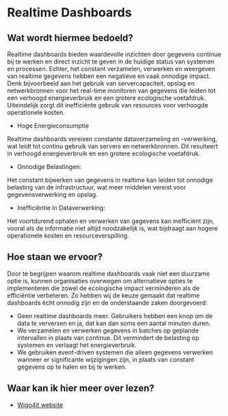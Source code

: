 # Realtime Dashboards

## Wat wordt hiermee bedoeld?
Realtime dashboards bieden waardevolle inzichten door gegevens continue bij te werken en direct inzicht te geven in de huidige status van systemen en processen. Echter, het constant verzamelen, verwerken en weergeven van realtime gegevens  hebben een negatieve en vaak onnodige impact. Denk bijvoorbeeld aan het gebruik van servercapaciteit, opslag en netwerkbronnen voor het real-time monitoren van gegevens die leiden tot een verhoogd energieverbruik en een grotere ecologische voetafdruk. Uiteindelijk zorgt dit inefficiënte gebruik van resources voor verhoogde operationele kosten.

- Hoge Energieconsumptie

Realtime dashboards vereisen constante dataverzameling en -verwerking, wat leidt tot continu gebruik van servers en netwerkbronnen. Dit resulteert in verhoogd energieverbruik en een grotere ecologische voetafdruk.

- Onnodige Belastingen:

Het constant bijwerken van gegevens in realtime kan leiden tot onnodige belasting van de infrastructuur, wat meer middelen vereist voor gegevensverwerking en opslag.

- Inefficiëntie in Dataverwerking:

Het voortdurend ophalen en verwerken van gegevens kan inefficiënt zijn, vooral als de informatie niet altijd noodzakelijk is, wat bijdraagt aan hogere operationele kosten en resourceverspilling.

## Hoe staan we ervoor?
Door te begrijpen waarom realtime dashboards vaak niet een duurzame optie is, kunnen organisaties overwegen om alternatieve opties te implementeren die zowel de ecologische impact verminderen als de efficiëntie verbeteren. Zo hebben wij de keuze gemaakt dat realtime dashboards écht onnodig zijn en de onderstaande zaken doorgevoerd:

- Geen realtime dashboards meer. Gebruikers hebben een knop om de data te verversen en ja, dat kan dan soms een aantal minuten duren.
- We verzamelen en verwerken gegevens in batches op geplande intervallen in plaats van continue. Dit vermindert de belasting op systemen en verlaagt het energieverbruik.
- We gebruiken event-driven systemen die alleen gegevens verwerken wanneer er significante wijzigingen zijn, in plaats van constant gegevens op te halen en bij te werken.

## Waar kan ik hier meer over lezen?
- <a href="https://www.wigo4it.nl/?utm=duurzaamheidsradar">Wigo4it website</a>







